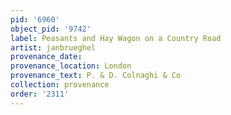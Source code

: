 ```yaml
---
pid: '6960'
object_pid: '9742'
label: Peasants and Hay Wagon on a Country Road
artist: janbrueghel
provenance_date:
provenance_location: London
provenance_text: P. & D. Colnaghi & Co
collection: provenance
order: '2311'
---
```

